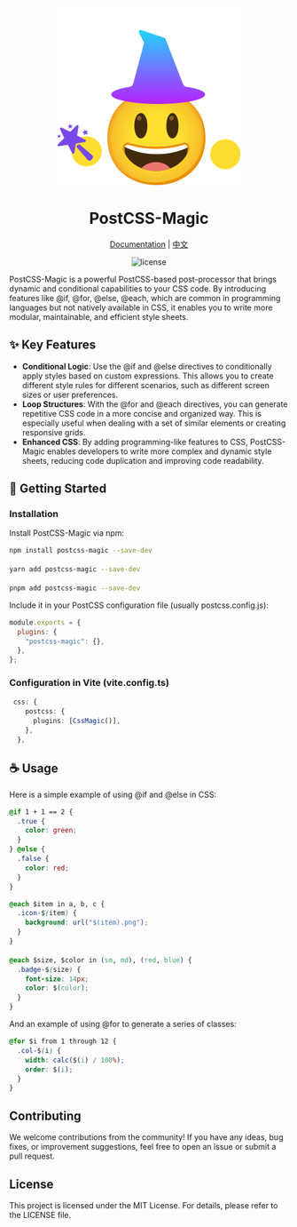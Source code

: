 <div align="center">
  <a href="/">
	<img src="./logo.svg"  />
  </a>
  <h1>PostCSS-Magic</h1>
  <p>
    <a href="">Documentation</a> | 
    <a href="./README.zh-CN.md">中文</a>
  </p>
  <p>
    <img src="https://img.shields.io/npm/l/@varlet/ui.svg" alt="license">
  </p>
</div>

PostCSS-Magic is a powerful PostCSS-based post-processor that brings dynamic and conditional capabilities to your CSS code. By introducing features like @if, @for, @else, @each, which are common in programming languages but not natively available in CSS, it enables you to write more modular, maintainable, and efficient style sheets.

## ✨ Key Features

- **Conditional Logic**: Use the @if and @else directives to conditionally apply styles based on custom expressions. This allows you to create different style rules for different scenarios, such as different screen sizes or user preferences.
- **Loop Structures**: With the @for and @each directives, you can generate repetitive CSS code in a more concise and organized way. This is especially useful when dealing with a set of similar elements or creating responsive grids.
- **Enhanced CSS**: By adding programming-like features to CSS, PostCSS-Magic enables developers to write more complex and dynamic style sheets, reducing code duplication and improving code readability.

## 🍿 Getting Started

### Installation

Install PostCSS-Magic via npm:

```bash
npm install postcss-magic --save-dev

yarn add postcss-magic --save-dev

pnpm add postcss-magic --save-dev

```

Include it in your PostCSS configuration file (usually postcss.config.js):

```javascript
module.exports = {
  plugins: {
    "postcss-magic": {},
  },
};
```

### Configuration in Vite (vite.config.ts)

```typescript
 css: {
    postcss: {
      plugins: [CssMagic()],
    },
  },

```

## ☕ Usage

Here is a simple example of using @if and @else in CSS:

```css
@if 1 + 1 == 2 {
  .true {
    color: green;
  }
} @else {
  .false {
    color: red;
  }
}
```

```css
@each $item in a, b, c {
  .icon-$(item) {
    background: url("$(item).png");
  }
}

@each $size, $color in (sm, md), (red, blue) {
  .badge-$(size) {
    font-size: 14px;
    color: $(color);
  }
}
```

And an example of using @for to generate a series of classes:

```css
@for $i from 1 through 12 {
  .col-$(i) {
    width: calc($(i) / 100%);
    order: $(i);
  }
}
```

## Contributing

We welcome contributions from the community! If you have any ideas, bug fixes, or improvement suggestions, feel free to open an issue or submit a pull request.

## License

This project is licensed under the MIT License. For details, please refer to the LICENSE file.

